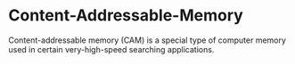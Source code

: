 # Content-Addressable-Memory
Content-addressable memory (CAM) is a special type of computer memory used in certain very-high-speed searching applications.
